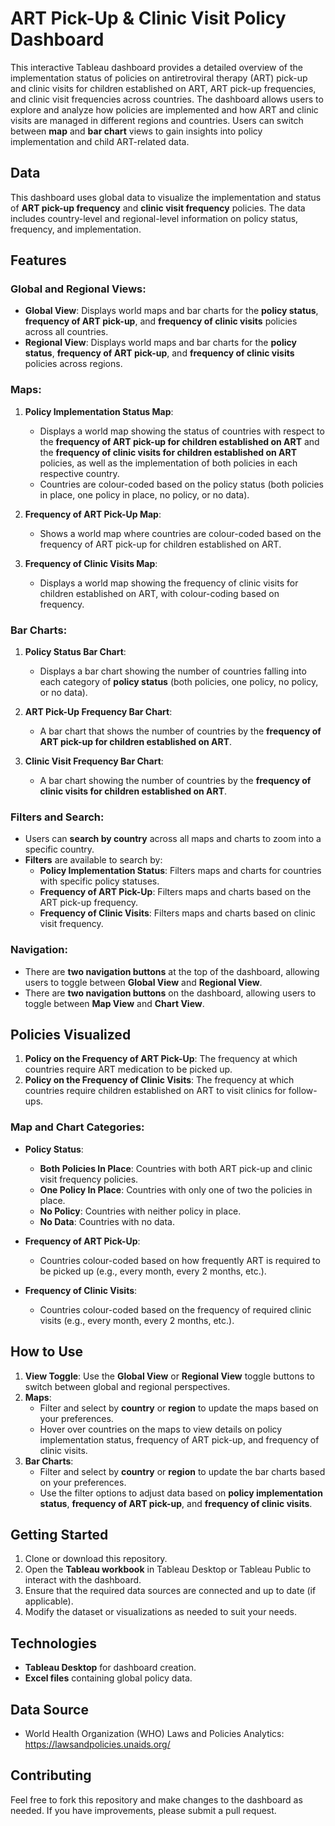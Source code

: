 # ART Pick-Up & Clinic Visit Policy Dashboard

This interactive Tableau dashboard provides a detailed overview of the implementation status of policies on antiretroviral therapy (ART) pick-up and clinic visits for children established on ART, ART pick-up frequencies, and clinic visit frequencies across countries. The dashboard allows users to explore and analyze how policies are implemented and how ART and clinic visits are managed in different regions and countries. Users can switch between **map** and **bar chart** views to gain insights into policy implementation and child ART-related data.

## Data

This dashboard uses global data to visualize the implementation and status of **ART pick-up frequency** and **clinic visit frequency** policies. The data includes country-level and regional-level information on policy status, frequency, and implementation.

## Features

### Global and Regional Views:
- **Global View**: Displays world maps and bar charts for the **policy status**, **frequency of ART pick-up**, and **frequency of clinic visits** policies across all countries.
- **Regional View**: Displays world maps and bar charts for the **policy status**, **frequency of ART pick-up**, and **frequency of clinic visits** policies across regions.

### Maps:
1. **Policy Implementation Status Map**: 
   - Displays a world map showing the status of countries with respect to the **frequency of ART pick-up for children established on ART** and the **frequency of clinic visits for children established on ART** policies, as well as the implementation of both policies in each respective country.
   - Countries are colour-coded based on the policy status (both policies in place, one policy in place, no policy, or no data).
   
2. **Frequency of ART Pick-Up Map**: 
   - Shows a world map where countries are colour-coded based on the frequency of ART pick-up for children established on ART.
   
3. **Frequency of Clinic Visits Map**: 
   - Displays a world map showing the frequency of clinic visits for children established on ART, with colour-coding based on frequency.

### Bar Charts:
1. **Policy Status Bar Chart**: 
   - Displays a bar chart showing the number of countries falling into each category of **policy status** (both policies, one policy, no policy, or no data).
   
2. **ART Pick-Up Frequency Bar Chart**: 
   - A bar chart that shows the number of countries by the **frequency of ART pick-up for children established on ART**.
   
3. **Clinic Visit Frequency Bar Chart**: 
   - A bar chart showing the number of countries by the **frequency of clinic visits for children established on ART**.

### Filters and Search:
- Users can **search by country** across all maps and charts to zoom into a specific country.
- **Filters** are available to search by:
  - **Policy Implementation Status**: Filters maps and charts for countries with specific policy statuses.
  - **Frequency of ART Pick-Up**: Filters maps and charts based on the ART pick-up frequency.
  - **Frequency of Clinic Visits**: Filters maps and charts based on clinic visit frequency.

### Navigation:
- There are **two navigation buttons** at the top of the dashboard, allowing users to toggle between **Global View** and **Regional View**.
- There are **two navigation buttons** on the dashboard, allowing users to toggle between **Map View** and **Chart View**.

## Policies Visualized

1. **Policy on the Frequency of ART Pick-Up**: The frequency at which countries require ART medication to be picked up.
2. **Policy on the Frequency of Clinic Visits**: The frequency at which countries require children established on ART to visit clinics for follow-ups.

### Map and Chart Categories:

- **Policy Status**: 
  - **Both Policies In Place**: Countries with both ART pick-up and clinic visit frequency policies.
  - **One Policy In Place**: Countries with only one of two the policies in place.
  - **No Policy**: Countries with neither policy in place.
  - **No Data**: Countries with no data.

- **Frequency of ART Pick-Up**:
  - Countries colour-coded based on how frequently ART is required to be picked up (e.g., every month, every 2 months, etc.).
  
- **Frequency of Clinic Visits**:
  - Countries colour-coded based on the frequency of required clinic visits (e.g., every month, every 2 months, etc.).

## How to Use

1. **View Toggle**: Use the **Global View** or **Regional View** toggle buttons to switch between global and regional perspectives.
2. **Maps**:
   - Filter and select by **country** or **region** to update the maps based on your preferences.
   - Hover over countries on the maps to view details on policy implementation status, frequency of ART pick-up, and frequency of clinic visits.
3. **Bar Charts**:
   - Filter and select by **country** or **region** to update the bar charts based on your preferences.
   - Use the filter options to adjust data based on **policy implementation status**, **frequency of ART pick-up**, and **frequency of clinic visits**.


## Getting Started

1. Clone or download this repository.
2. Open the **Tableau workbook** in Tableau Desktop or Tableau Public to interact with the dashboard.
3. Ensure that the required data sources are connected and up to date (if applicable).
4. Modify the dataset or visualizations as needed to suit your needs.

## Technologies

- **Tableau Desktop** for dashboard creation.
- **Excel files** containing global policy data.

## Data Source
- World Health Organization (WHO) Laws and Policies Analytics: https://lawsandpolicies.unaids.org/

## Contributing
Feel free to fork this repository and make changes to the dashboard as needed. If you have improvements, please submit a pull request.
